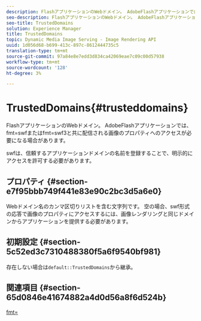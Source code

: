 ```yaml
---
description: FlashアプリケーションのWebドメイン。 AdobeFlashアプリケーションでは、fmt=swfまたはfmt=swf3と共に配信される画像のプロパティへのアクセスが必要になる場合があります。
seo-description: FlashアプリケーションのWebドメイン。 AdobeFlashアプリケーションでは、fmt=swfまたはfmt=swf3と共に配信される画像のプロパティへのアクセスが必要になる場合があります。
seo-title: TrustedDomains
solution: Experience Manager
title: TrustedDomains
topic: Dynamic Media Image Serving - Image Rendering API
uuid: 1d056d68-b699-413c-897c-8612444735c5
translation-type: tm+mt
source-git-commit: 97a84e8e7edd3d834ca42069eae7c09c00d57938
workflow-type: tm+mt
source-wordcount: '128'
ht-degree: 3%

---
```



# TrustedDomains{#trusteddomains}

FlashアプリケーションのWebドメイン。 AdobeFlashアプリケーションでは、fmt=swfまたはfmt=swf3と共に配信される画像のプロパティへのアクセスが必要になる場合があります。

swfは、信頼するアプリケーションドメインの名前を登録することで、明示的にアクセスを許可する必要があります。

## プロパティ {#section-e7f95bbb749f441e83e90c2bc3d5a6e0}

Webドメイン名のカンマ区切りリストを含む文字列です。 空の場合、swf形式の応答で画像のプロパティにアクセスするには、画像レンダリングと同じドメインからアプリケーションを提供する必要があります。

## 初期設定 {#section-5c52ed3c7310488380f5a6f9540bf981}

存在しない場合は`default::TrustedDomains`から継承。

## 関連項目 {#section-65d0846e41674882a4d0d56a8f6d524b}

[fmt=](../../../../../is-api/http-ref/image-serving-api-ref/c-http-protocol-reference/c-command-reference/r-is-http-fmt.md#reference-cdf10043423b45ba9fe15157fb3ae37a)
